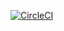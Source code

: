 [![CircleCI](https://circleci.com/gh/abinocoe/whatsupp.svg?style=svg)](https://circleci.com/gh/abinocoe/whatsupp)
